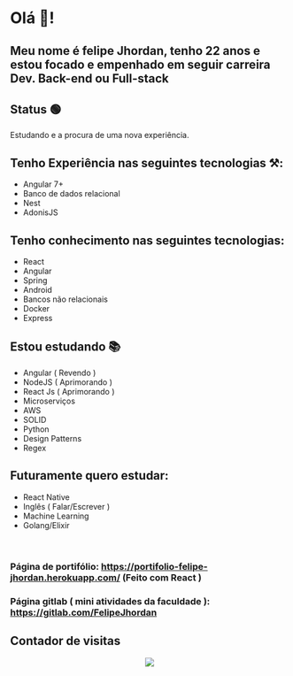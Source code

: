 # Olá 🦗!
## Meu nome é felipe Jhordan, tenho 22 anos e estou focado e empenhado em seguir carreira Dev. Back-end ou Full-stack
## Status  🟢
Estudando e a procura de uma nova experiência.
## Tenho Experiência nas seguintes tecnologias ⚒:
- Angular 7+
- Banco de dados relacional
- Nest
- AdonisJS
## Tenho conhecimento nas seguintes tecnologias:
- React
- Angular
- Spring
- Android
- Bancos não relacionais
- Docker
- Express
## Estou estudando 📚
- Angular ( Revendo )
- NodeJS ( Aprimorando ) 
- React Js ( Aprimorando )
- Microserviços
- AWS
- SOLID 
- Python
- Design Patterns
- Regex 
## Futuramente quero estudar: 
- React Native 
- Inglês ( Falar/Escrever )
- Machine Learning
- Golang/Elixir
<br/> <br/>
#
### Página de portifólio: https://portifolio-felipe-jhordan.herokuapp.com/ (Feito com React )
### Página gitlab ( mini atividades da faculdade ): https://gitlab.com/FelipeJhordan
## Contador de visitas 
<p align="center">   <img alingn="center" src="https://profile-counter.glitch.me/FelipeJhordan/count.svg" /></p>
